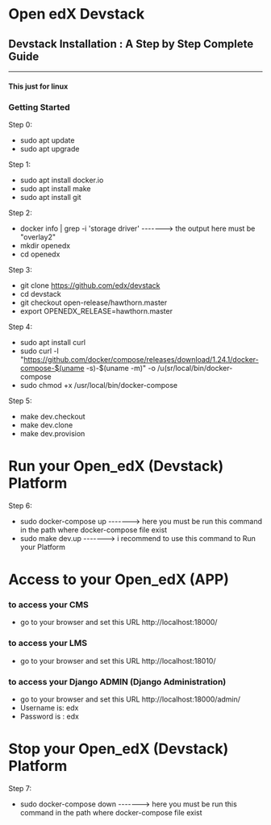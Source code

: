 # Open edX Devstack
## Devstack Installation : A Step by Step Complete Guide
------------------------------------

#### This just for linux
### Getting Started

Step 0:
  - sudo apt update
  - sudo apt upgrade

Step 1:
  - sudo apt install docker.io
  - sudo apt install make
  - sudo apt install git

Step 2:
  - docker info | grep -i 'storage driver'      -------> the output here must be "overlay2"
  - mkdir openedx
  - cd openedx

Step 3:
  - git clone https://github.com/edx/devstack
  - cd devstack
  - git checkout open-release/hawthorn.master
  - export OPENEDX_RELEASE=hawthorn.master

Step 4:
  - sudo apt install curl
  - sudo curl -l "https://github.com/docker/compose/releases/download/1.24.1/docker-compose-$(uname -s)-$(uname -m)" -o /u(sr/local/bin/docker-compose
  - sudo chmod +x /usr/local/bin/docker-compose
      
Step 5:
  - make dev.checkout
  - make dev.clone
  - make dev.provision
  
# Run your Open_edX (Devstack) Platform
Step 6:                                                     
  - sudo docker-compose up       -------> here you must be run this command in the path where docker-compose file exist
  - sudo make dev.up             -------> i recommend to use this command to Run your Platform 
  
# Access to your Open_edX (APP) 
### to access your CMS 
  - go to your browser and set this URL http://localhost:18000/ 
  
### to access your LMS 
  - go to your browser and set this URL http://localhost:18010/
  
### to access your Django ADMIN (Django Administration)
  - go to your browser and set this URL http://localhost:18000/admin/
  - Username is: edx
  - Password is : edx

# Stop your Open_edX (Devstack) Platform
Step 7:
  - sudo docker-compose down     -------> here you must be run this command in the path where docker-compose file exist


